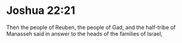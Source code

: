 # Joshua 22:21

Then the people of Reuben, the people of Gad, and the half-tribe of Manasseh said in answer to the heads of the families of Israel,
